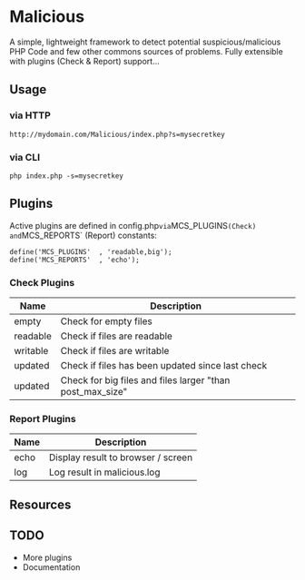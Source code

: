 Malicious
=========

A simple, lightweight framework to detect potential suspicious/malicious PHP Code and few other commons sources of problems. Fully extensible with plugins (Check & Report) support...

Usage
---
### via HTTP

```
http://mydomain.com/Malicious/index.php?s=mysecretkey
```

### via CLI

```
php index.php -s=mysecretkey
```

Plugins
---

Active plugins are defined in config.php` via `MCS_PLUGINS` (Check) and `MCS_REPORTS` (Report) constants:

```
define('MCS_PLUGINS'  , 'readable,big');
define('MCS_REPORTS'  , 'echo');
```

### Check Plugins

Name     | Description
-------- | -----------------------------------
empty    | Check for empty files
readable | Check if files are readable
writable | Check if files are writable
updated  | Check if files has been updated since last check
updated  | Check for big files and files larger "than post_max_size"

### Report Plugins

Name     | Description
-------- | -----------------------------------
echo     | Display result to browser / screen
log      | Log result in malicious.log

Resources
---

TODO
---
- More plugins
- Documentation
